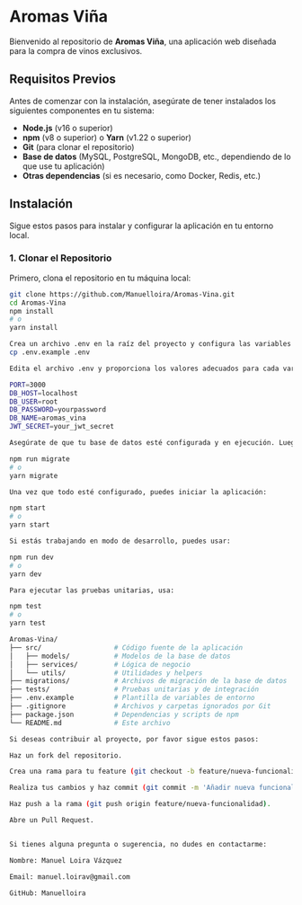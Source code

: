 # Aromas Viña

Bienvenido al repositorio de **Aromas Viña**, una aplicación web diseñada para la compra de vinos exclusivos.

## Requisitos Previos

Antes de comenzar con la instalación, asegúrate de tener instalados los siguientes componentes en tu sistema:

- **Node.js** (v16 o superior)
- **npm** (v8 o superior) o **Yarn** (v1.22 o superior)
- **Git** (para clonar el repositorio)
- **Base de datos** (MySQL, PostgreSQL, MongoDB, etc., dependiendo de lo que use tu aplicación)
- **Otras dependencias** (si es necesario, como Docker, Redis, etc.)

## Instalación

Sigue estos pasos para instalar y configurar la aplicación en tu entorno local.

### 1. Clonar el Repositorio

Primero, clona el repositorio en tu máquina local:

```bash
git clone https://github.com/Manuelloira/Aromas-Vina.git
cd Aromas-Vina
npm install
# o
yarn install

Crea un archivo .env en la raíz del proyecto y configura las variables de entorno necesarias. Puedes usar el archivo .env.example como plantilla:
cp .env.example .env

Edita el archivo .env y proporciona los valores adecuados para cada variable. Por ejemplo:

PORT=3000
DB_HOST=localhost
DB_USER=root
DB_PASSWORD=yourpassword
DB_NAME=aromas_vina
JWT_SECRET=your_jwt_secret

Asegúrate de que tu base de datos esté configurada y en ejecución. Luego, ejecuta las migraciones para crear las tablas necesarias:

npm run migrate
# o
yarn migrate

Una vez que todo esté configurado, puedes iniciar la aplicación:

npm start
# o
yarn start

Si estás trabajando en modo de desarrollo, puedes usar:

npm run dev
# o
yarn dev

Para ejecutar las pruebas unitarias, usa:

npm test
# o
yarn test

Aromas-Vina/
├── src/                  # Código fuente de la aplicación
│   ├── models/           # Modelos de la base de datos
│   ├── services/         # Lógica de negocio
│   └── utils/            # Utilidades y helpers
├── migrations/           # Archivos de migración de la base de datos
├── tests/                # Pruebas unitarias y de integración
├── .env.example          # Plantilla de variables de entorno
├── .gitignore            # Archivos y carpetas ignorados por Git
├── package.json          # Dependencias y scripts de npm
└── README.md             # Este archivo

Si deseas contribuir al proyecto, por favor sigue estos pasos:

Haz un fork del repositorio.

Crea una rama para tu feature (git checkout -b feature/nueva-funcionalidad).

Realiza tus cambios y haz commit (git commit -m 'Añadir nueva funcionalidad').

Haz push a la rama (git push origin feature/nueva-funcionalidad).

Abre un Pull Request.


Si tienes alguna pregunta o sugerencia, no dudes en contactarme:

Nombre: Manuel Loira Vázquez

Email: manuel.loirav@gmail.com

GitHub: Manuelloira
